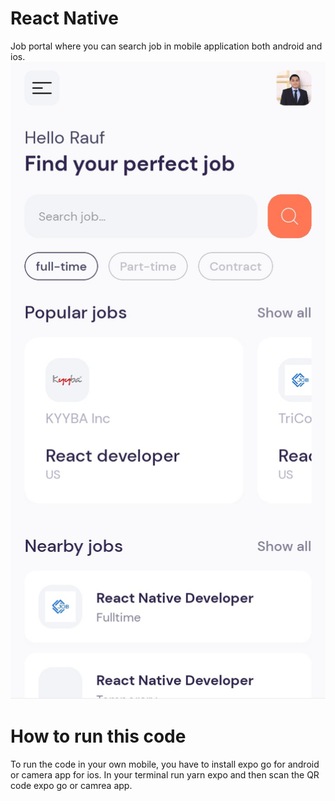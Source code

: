 <h1> React Native</h1>
Job portal where you can search job in mobile application both android and ios.

<img src="./react.jpg"/>
<h1> How to run this code</h1>
To run the code in your own mobile, you have to install expo go for android or camera app for ios. In your terminal run yarn expo and then scan the QR code expo go or camrea app.


